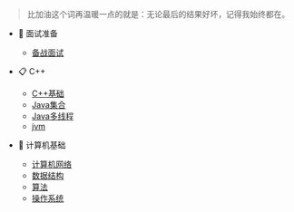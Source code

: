 >比加油这个词再温暖一点的就是：无论最后的结果好坏，记得我始终都在</font>。

* 🚀 面试准备

    * [备战面试](./docs/a-1备战面试.md)
  
* 📋 C++

  * [C++基础](./docs/Knowledge/C++/b-1C++基础.md)
  * [Java集合](./docs/Knowledge/C++/b-2Java集合.md)
  * [Java多线程](./docs/Knowledge/C++/b-3Java多线程.md)
  * [jvm](./docs/Knowledge/C++/b-4jvm.md)

* 📝 计算机基础

  * [计算机网络](./docs/Knowledge/计算机网络/c-1计算机网络.md)
  * [数据结构](./docs/Knowledge/数据结构/c-2数据结构.md)
  * [算法](./docs/Knowledge/算法/c-3算法.md)
  * [操作系统](./docs/Knowledge/操作系统/c-4操作系统.md)